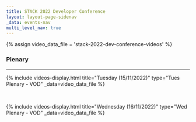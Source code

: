 ```yaml
---
title: STACK 2022 Developer Conference
layout: layout-page-sidenav
_data: events-nav
multi_level_nav: true
---
```

{% assign video_data_file = 'stack-2022-dev-conference-videos' %}

### Plenary

<hr />

{% include videos-display.html 
title="Tuesday (15/11/2022)" 
type="Tues Plenary - VOD" _data=video_data_file 
%}

<br />

{% include videos-display.html 
title="Wednesday (16/11/2022)" 
type="Wed Plenary - VOD" _data=video_data_file 
%}
